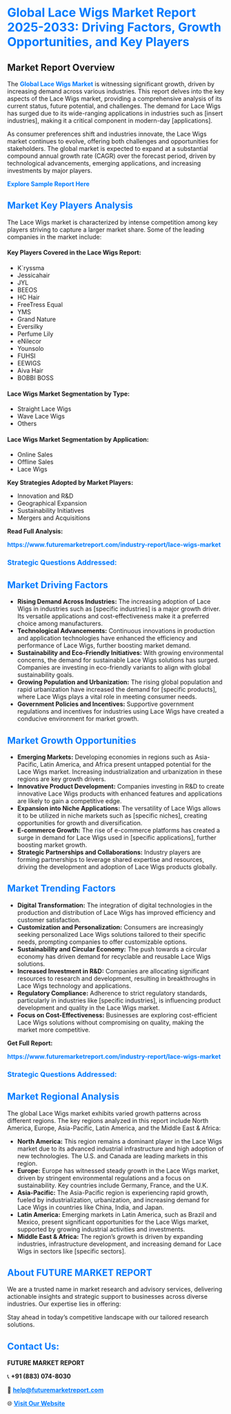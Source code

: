 <h1 style="color: #007BFF;">Global Lace Wigs Market Report 2025-2033: Driving Factors, Growth Opportunities, and Key Players</h1>

<section id="overview">
<h2>Market Report Overview</h2>
<p>The <a href="https://www.futuremarketreport.com/industry-report/lace-wigs-market" style="color: #007BFF; text-decoration: none;"><strong>Global Lace Wigs Market</strong></a> is witnessing significant growth, driven by increasing demand across various industries. This report delves into the key aspects of the Lace Wigs market, providing a comprehensive analysis of its current status, future potential, and challenges. The demand for Lace Wigs has surged due to its wide-ranging applications in industries such as [insert industries], making it a critical component in modern-day [applications].</p>
<p>As consumer preferences shift and industries innovate, the Lace Wigs market continues to evolve, offering both challenges and opportunities for stakeholders. The global market is expected to expand at a substantial compound annual growth rate (CAGR) over the forecast period, driven by technological advancements, emerging applications, and increasing investments by major players.</p>
</section>

<section id="overview">
<p><a href="https://www.futuremarketreport.com/request-sample/reportId=110942" style="color: #007BFF; text-decoration: none;"><strong>Explore Sample Report Here</strong></a></p>
</section>

<section id="key-players">
<h2 style="color: #007BFF;">Market Key Players Analysis</h2>
<p>The Lace Wigs market is characterized by intense competition among key players striving to capture a larger market share. Some of the leading companies in the market include:</p>
<h4>Key Players Covered in the Lace Wigs Report:</h4>
<ul><li>K`ryssma</li><li>Jessicahair</li><li>JYL</li><li>BEEOS</li><li>HC Hair</li><li>FreeTress Equal</li><li>YMS</li><li>Grand Nature</li><li>Eversilky</li><li>Perfume Lily</li><li>eNilecor</li><li>Younsolo</li><li>FUHSI</li><li>EEWIGS</li><li>Aiva Hair</li><li>BOBBI BOSS</li></ul>
<h4>Lace Wigs Market Segmentation by Type:</h4>
<ul><li>Straight Lace Wigs</li><li>Wave Lace Wigs</li><li>Others</li></ul>

<h4>Lace Wigs Market Segmentation by Application:</h4>
<ul><li>Online Sales</li><li>Offline Sales</li><li>Lace Wigs</li></ul>
<p><strong>Key Strategies Adopted by Market Players:</strong></p>
<ul>
<li>Innovation and R&D</li>
<li>Geographical Expansion</li>
<li>Sustainability Initiatives</li>
<li>Mergers and Acquisitions</li>
</ul>
</section>

<section>
<p><strong>Read Full Analysis: </strong></p><a href="https://www.futuremarketreport.com/industry-report/lace-wigs-market" style="color: #007BFF; text-decoration: none;"><strong>https://www.futuremarketreport.com/industry-report/lace-wigs-market</strong></a>
<h3 style="color: #007BFF;">Strategic Questions Addressed:</h3>
</section>

<section id="driving-factors">
<h2 style="color: #007BFF;">Market Driving Factors</h2>
<ul>
<li><strong>Rising Demand Across Industries:</strong> The increasing adoption of Lace Wigs in industries such as [specific industries] is a major growth driver. Its versatile applications and cost-effectiveness make it a preferred choice among manufacturers.</li>
<li><strong>Technological Advancements:</strong> Continuous innovations in production and application technologies have enhanced the efficiency and performance of Lace Wigs, further boosting market demand.</li>
<li><strong>Sustainability and Eco-Friendly Initiatives:</strong> With growing environmental concerns, the demand for sustainable Lace Wigs solutions has surged. Companies are investing in eco-friendly variants to align with global sustainability goals.</li>
<li><strong>Growing Population and Urbanization:</strong> The rising global population and rapid urbanization have increased the demand for [specific products], where Lace Wigs plays a vital role in meeting consumer needs.</li>
<li><strong>Government Policies and Incentives:</strong> Supportive government regulations and incentives for industries using Lace Wigs have created a conducive environment for market growth.</li>
</ul>
</section>

<section id="growth-opportunities">
<h2 style="color: #007BFF;">Market Growth Opportunities</h2>
<ul>
<li><strong>Emerging Markets:</strong> Developing economies in regions such as Asia-Pacific, Latin America, and Africa present untapped potential for the Lace Wigs market. Increasing industrialization and urbanization in these regions are key growth drivers.</li>
<li><strong>Innovative Product Development:</strong> Companies investing in R&D to create innovative Lace Wigs products with enhanced features and applications are likely to gain a competitive edge.</li>
<li><strong>Expansion into Niche Applications:</strong> The versatility of Lace Wigs allows it to be utilized in niche markets such as [specific niches], creating opportunities for growth and diversification.</li>
<li><strong>E-commerce Growth:</strong> The rise of e-commerce platforms has created a surge in demand for Lace Wigs used in [specific applications], further boosting market growth.</li>
<li><strong>Strategic Partnerships and Collaborations:</strong> Industry players are forming partnerships to leverage shared expertise and resources, driving the development and adoption of Lace Wigs products globally.</li>
</ul>
</section>

<section id="trending-factors">
<h2 style="color: #007BFF;">Market Trending Factors</h2>
<ul>
<li><strong>Digital Transformation:</strong> The integration of digital technologies in the production and distribution of Lace Wigs has improved efficiency and customer satisfaction.</li>
<li><strong>Customization and Personalization:</strong> Consumers are increasingly seeking personalized Lace Wigs solutions tailored to their specific needs, prompting companies to offer customizable options.</li>
<li><strong>Sustainability and Circular Economy:</strong> The push towards a circular economy has driven demand for recyclable and reusable Lace Wigs solutions.</li>
<li><strong>Increased Investment in R&D:</strong> Companies are allocating significant resources to research and development, resulting in breakthroughs in Lace Wigs technology and applications.</li>
<li><strong>Regulatory Compliance:</strong> Adherence to strict regulatory standards, particularly in industries like [specific industries], is influencing product development and quality in the Lace Wigs market.</li>
<li><strong>Focus on Cost-Effectiveness:</strong> Businesses are exploring cost-efficient Lace Wigs solutions without compromising on quality, making the market more competitive.</li>
</ul>
</section>

<section>
<p><strong>Get Full Report: </strong></p><a href="https://www.futuremarketreport.com/industry-report/lace-wigs-market" style="color: #007BFF; text-decoration: none;"><strong>https://www.futuremarketreport.com/industry-report/lace-wigs-market</strong></a>
<h3 style="color: #007BFF;">Strategic Questions Addressed:</h3>
</section>


<section id="regional-analysis">
<h2 style="color: #007BFF;">Market Regional Analysis</h2>
<p>The global Lace Wigs market exhibits varied growth patterns across different regions. The key regions analyzed in this report include North America, Europe, Asia-Pacific, Latin America, and the Middle East & Africa:</p>
<ul>
<li><strong>North America:</strong> This region remains a dominant player in the Lace Wigs market due to its advanced industrial infrastructure and high adoption of new technologies. The U.S. and Canada are leading markets in this region.</li>
<li><strong>Europe:</strong> Europe has witnessed steady growth in the Lace Wigs market, driven by stringent environmental regulations and a focus on sustainability. Key countries include Germany, France, and the U.K.</li>
<li><strong>Asia-Pacific:</strong> The Asia-Pacific region is experiencing rapid growth, fueled by industrialization, urbanization, and increasing demand for Lace Wigs in countries like China, India, and Japan.</li>
<li><strong>Latin America:</strong> Emerging markets in Latin America, such as Brazil and Mexico, present significant opportunities for the Lace Wigs market, supported by growing industrial activities and investments.</li>
<li><strong>Middle East & Africa:</strong> The region’s growth is driven by expanding industries, infrastructure development, and increasing demand for Lace Wigs in sectors like [specific sectors].</li>
</ul>
</section>

<footer>
<h2 style="color: #007BFF;">About FUTURE MARKET REPORT</h2>
<p>We are a trusted name in market research and advisory services, delivering actionable insights and strategic support to businesses across diverse industries. Our expertise lies in offering:</p>

<p>Stay ahead in today’s competitive landscape with our tailored research solutions.</p>

<h2 style="color: #007BFF;">Contact Us:</h2>
<p><strong>FUTURE MARKET REPORT</strong></p>
<p>📞 <strong>+91 (883) 074-8030</strong></p>
<p>📧 <strong><a href="mailto:help@futuremarketreport.com" style="color: #007BFF;">help@futuremarketreport.com</a></strong></p>
<p>🌐 <strong><a href="https://www.futuremarketreport.com/" style="color: #007BFF;">Visit Our Website</a></strong></p>
</footer>